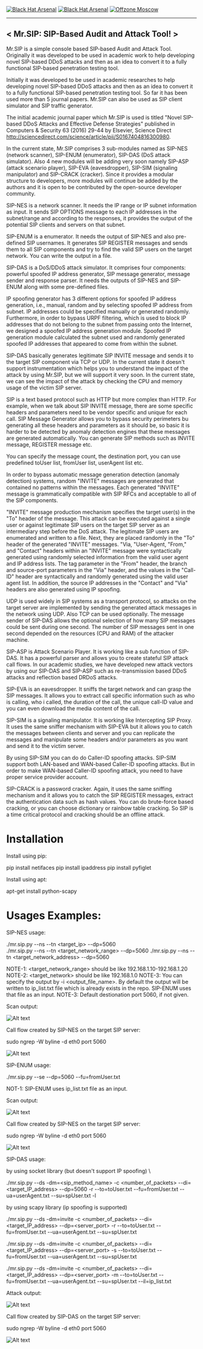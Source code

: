 [![Black Hat Arsenal](https://github.com/meliht/Mr.SIP/blob/master/BlackHatArsenalUSA2019bagdge.svg)](https://www.blackhat.com/us-19/arsenal/schedule/index.html#mrsip-sip-based-audit--attack-tool-16866)
[![Black Hat Arsenal](https://github.com/meliht/Mr.SIP/blob/master/BlackHatArsenalAsia2019bagdge.svg)](https://www.blackhat.com/asia-19/arsenal/schedule/index.html#mrsip-sip-based-audit-and-attack-tool-14381)
[![Offzone Moscow](https://github.com/meliht/Mr.SIP/blob/master/OffzoneMoscow2019badge.svg)](https://offzone.moscow/report/mr-sip-sip-based-audit-and-attack-tool/)

_________________________________________
< Mr.SIP: SIP-Based Audit and Attack Tool! >
 -------------------------------------------

Mr.SIP is a simple console based SIP-based Audit and Attack Tool. Originally it was developed to be used in academic work to help developing novel SIP-based DDoS attacks and then as an idea to convert it to a fully functional SIP-based penetration testing tool.

Initially it was developed to be used in academic researches to help developing novel SIP-based DDoS attacks and then as an idea to convert it to a fully functional SIP-based penetration testing tool. So far it has been used more than 5 journal papers. Mr.SIP can also be used as SIP client simulator and SIP traffic generator.

The initial academic journal paper which Mr.SIP is used is titled "Novel SIP-based DDoS Attacks and Effective Defense Strategies" published in Computers & Security 63 (2016) 29-44 by Elsevier, Science Direct http://sciencedirect.com/science/article/pii/S0167404816300980.

In the current state, Mr.SIP comprises 3 sub-modules named as SIP-NES (network scanner), SIP-ENUM (enumerator), SIP-DAS (DoS attack simulator). Also 4 new modules will be adding very soon namely SIP-ASP (attack scenario player), SIP-EVA (eavesdropper), SIP-SIM (signaling manipulator) and SIP-CRACK (cracker). Since it provides a modular structure to developers, more modules will continue be added by the authors and it is open to be contributed by the open-source developer community.
 
SIP-NES is a network scanner. It needs the IP range or IP subnet information as input. It sends SIP OPTIONS message to each IP addresses in the subnet/range and according to the responses, it provides the output of the potential SIP clients and servers on that subnet.

SIP-ENUM is a enumerator. It needs the output of SIP-NES and also pre-defined SIP usernames. It generates SIP REGISTER messages and sends them to all SIP components and try to find the valid SIP users on the target network. You can write the output in a file.

SIP-DAS is a DoS/DDoS attack simulator. It comprises four components: powerful spoofed IP address generator, SIP message generator, message sender and response parser. It needs the outputs of SIP-NES and SIP-ENUM along with some pre-defined files.
 
IP spoofing generator has 3 different options for spoofed IP address generation, i.e., manual, random and by selecting spoofed IP address from subnet. IP addresses could be specified manually or generated randomly. Furthermore, in order to bypass URPF filtering, which is used to block IP addresses that do not belong to the subnet from passing onto the Internet, we designed a spoofed IP address generation module. Spoofed IP generation module calculated the subnet used and randomly generated spoofed IP addresses that appeared to come from within the subnet.

SIP-DAS basically generates legitimate SIP INVITE message and sends it to the target SIP component via TCP or UDP. In the current state it doesn't support instrumentation which helps you to understand the impact of the attack by using Mr.SIP, but we will support it very soon. In the current state, we can see the impact of the attack by checking the CPU and memory usage of the victim SIP server.

SIP is a text based protocol such as HTTP but more complex than HTTP. For example, when we talk about SIP INVITE message, there are some specific headers and parameters need to be vendor specific and unique for each call. SIP Message Generator allows you to bypass security perimeters bu generating all these headers and parameters as it should be, so basic it is harder to be detected by anomaly detection engines that these messages are generated automatically. You can generate SIP methods such as INVITE message, REGISTER message etc. 

You can specify the message count, the destination port, you can use predefined toUser list, fromUser list, userAgent list etc.
 
In order to bypass automatic message generation detection (anomaly detection) systems, random "INVITE" messages are generated that contained no patterns within the messages. Each generated "INVITE" message is grammatically compatible with SIP RFCs and acceptable to all of the SIP components.
 
"INVITE" message production mechanism specifies the target user(s) in the "To" header of the message. This attack can be executed against a single user or against legitimate SIP users on the target SIP server as an intermediary step before the DoS attack. The legitimate SIP users are enumerated and written to a file. Next, they are placed randomly in the "To" header of the generated "INVITE" messages. "Via, "User-Agent, "From," and "Contact" headers within an "INVITE" message were syntactically generated using randomly selected information from the valid user agent and IP address lists. The tag parameter in the "From" header, the branch and source-port parameters in the "Via" header, and the values in the "Call-ID" header are syntactically and randomly generated using the valid user agent list. In addition, the source IP addresses in the "Contact" and "Via" headers are also generated using IP spoofing.
 
UDP is used widely in SIP systems as a transport protocol, so attacks on the target server are implemented by sending the generated attack messages in the network using UDP. Also TCP can be used optionally. The message sender of SIP-DAS allows the optional selection of how many SIP messages could be sent during one second. The number of SIP messages sent in one second depended on the resources (CPU and RAM) of the attacker machine.
 
SIP-ASP is Attack Scenario Player. It is working like a sub function of SIP-DAS. It has a powerful parser and allows you to create stateful SIP attack call flows. In our academic studies, we have developed new attack vectors by using our SIP-DAS and SIP-ASP such as re-transmission based DDoS attacks and reflection based DRDoS attacks. 

SIP-EVA is an eavesdropper. It sniffs the target network and can grasp the SIP messages. It allows you to extract call specific information such as who is calling, who i called, the duration of the call, the unique call-ID value and you can even download the media content of the call.

SIP-SIM is a signaling manipulator. It is working like Intercepting SIP Proxy. It uses the same sniffer mechanism with SIP-EVA but it allows you to catch the messages between clients and server and you can replicate the messages and manipulate some headers and/or parameters as you want and send it to the victim server.  

By using SIP-SIM you can do do Caller-ID spoofing attacks. SIP-SIM support both LAN-based and WAN-based Caller-ID spoofing attacks. But in order to make WAN-based Caller-ID spoofing attack, you need to have proper service provider account. 

SIP-CRACK is a password cracker. Again, it uses the same sniffing mechanism and it allows you to catch the SIP REGISTER messages, extract the authentication data such as hash values. You can do brute-force based cracking, or you can choose dictionary or rainbow table cracking. So SIP is a time critical protocol and cracking should be an offline attack. 

# Installation

Install using pip:

pip install netifaces
pip install ipaddress
pip install pyfiglet 

Install using apt:

apt-get install python-scapy


# Usages Examples: 

SIP-NES usage:

./mr.sip.py --ns --tn <target_ip> --dp=5060  
./mr.sip.py --ns --tn <target_network_range> --dp=5060
./mr.sip.py --ns --tn <target_network_address> --dp=5060 

NOTE-1: <target_network_range> should be like 192.168.1.10-192.168.1.20
NOTE-2: <target_network> should be like 192.168.1.0
NOTE-3: You can specify the output by -i <output_file_name>. By default the output will be written to ip_list.txt file which is already exists in the repo. SIP-ENUM uses that file as an input. 
NOTE-3: Default destionation port 5060, if not given. 

Scan output: 

![Alt text](/screenshots/SIP-NES-scan.png?raw=true "SIP-NES scan output")

Call flow created by SIP-NES on the target SIP server:

sudo ngrep -W byline -d eth0 port 5060 

![Alt text](/screenshots/SIP-NES-messages.png?raw=true "Call flow created by SIP-NES")

SIP-ENUM usage:

./mr.sip.py --se --dp=5060 --fu=fromUser.txt

NOT-1: SIP-ENUM uses ip_list.txt file as an input. 

Scan output: 

![Alt text](/screenshots/SIP-ENUM-scan.png?raw=true "SIP-ENUM scan output")

Call flow created by SIP-NES on the target SIP server:

sudo ngrep -W byline -d eth0 port 5060 

![Alt text](/screenshots/SIP-ENUM-messages.png?raw=true "Call flow created by SIP-ENUM")

SIP-DAS usage:

by using socket library (but doesn't support IP spoofing) \

./mr.sip.py --ds -dm=<sip_method_name> -c <number_of_packets> --di=<target_IP_address> --dp=5060 -r --to=toUser.txt --fu=fromUser.txt --ua=userAgent.txt --su=spUser.txt -l

by using scapy library (ip spoofing is supported) 

./mr.sip.py --ds -dm=invite -c <number_of_packets> --di=<target_IP_address> --dp=<server_port> -r --to=toUser.txt --fu=fromUser.txt --ua=userAgent.txt --su=spUser.txt 

./mr.sip.py --ds -dm=invite -c <number_of_packets> --di=<target_IP_address> --dp=<server_port> -s --to=toUser.txt --fu=fromUser.txt --ua=userAgent.txt --su=spUser.txt 

./mr.sip.py --ds -dm=invite -c <number_of_packets> --di=<target_IP_address> --dp=<server_port> -m --to=toUser.txt --fu=fromUser.txt --ua=userAgent.txt --su=spUser.txt --il=ip_list.txt 

Attack output:

![Alt text](/screenshots/SIP-DAS-attack.png?raw=true "SIP-DAS attack output")

Call flow created by SIP-DAS on the target SIP server: 

sudo ngrep -W byline -d eth0 port 5060 

![Alt text](/screenshots/SIP-DAS-messages.png?raw=true "Call flow created by SIP-DAS")





